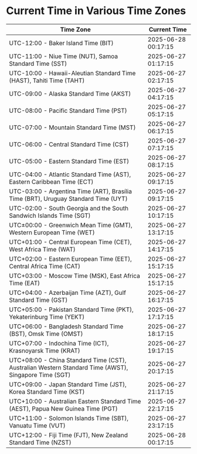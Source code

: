 # Current Time in Various Time Zones

| Time Zone | Current Time |
|-----------|--------------|
| UTC-12:00 - Baker Island Time (BIT) | 2025-06-28 00:17:15 |
| UTC-11:00 - Niue Time (NUT), Samoa Standard Time (SST) | 2025-06-27 01:17:15 |
| UTC-10:00 - Hawaii-Aleutian Standard Time (HAST), Tahiti Time (TAHT) | 2025-06-27 02:17:15 |
| UTC-09:00 - Alaska Standard Time (AKST) | 2025-06-27 04:17:15 |
| UTC-08:00 - Pacific Standard Time (PST) | 2025-06-27 05:17:15 |
| UTC-07:00 - Mountain Standard Time (MST) | 2025-06-27 06:17:15 |
| UTC-06:00 - Central Standard Time (CST) | 2025-06-27 07:17:15 |
| UTC-05:00 - Eastern Standard Time (EST) | 2025-06-27 08:17:15 |
| UTC-04:00 - Atlantic Standard Time (AST), Eastern Caribbean Time (ECT) | 2025-06-27 09:17:15 |
| UTC-03:00 - Argentina Time (ART), Brasília Time (BRT), Uruguay Standard Time (UYT) | 2025-06-27 09:17:15 |
| UTC-02:00 - South Georgia and the South Sandwich Islands Time (SGT) | 2025-06-27 10:17:15 |
| UTC±00:00 - Greenwich Mean Time (GMT), Western European Time (WET) | 2025-06-27 13:17:15 |
| UTC+01:00 - Central European Time (CET), West Africa Time (WAT) | 2025-06-27 14:17:15 |
| UTC+02:00 - Eastern European Time (EET), Central Africa Time (CAT) | 2025-06-27 15:17:15 |
| UTC+03:00 - Moscow Time (MSK), East Africa Time (EAT) | 2025-06-27 15:17:15 |
| UTC+04:00 - Azerbaijan Time (AZT), Gulf Standard Time (GST) | 2025-06-27 16:17:15 |
| UTC+05:00 - Pakistan Standard Time (PKT), Yekaterinburg Time (YEKT) | 2025-06-27 17:17:15 |
| UTC+06:00 - Bangladesh Standard Time (BST), Omsk Time (OMST) | 2025-06-27 18:17:15 |
| UTC+07:00 - Indochina Time (ICT), Krasnoyarsk Time (KRAT) | 2025-06-27 19:17:15 |
| UTC+08:00 - China Standard Time (CST), Australian Western Standard Time (AWST), Singapore Time (SGT) | 2025-06-27 20:17:15 |
| UTC+09:00 - Japan Standard Time (JST), Korea Standard Time (KST) | 2025-06-27 21:17:15 |
| UTC+10:00 - Australian Eastern Standard Time (AEST), Papua New Guinea Time (PGT) | 2025-06-27 22:17:15 |
| UTC+11:00 - Solomon Islands Time (SBT), Vanuatu Time (VUT) | 2025-06-27 23:17:15 |
| UTC+12:00 - Fiji Time (FJT), New Zealand Standard Time (NZST) | 2025-06-28 00:17:15 |
